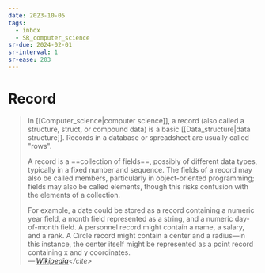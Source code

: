 ```yaml
---
date: 2023-10-05
tags:
  - inbox
  - SR_computer_science
sr-due: 2024-02-01
sr-interval: 1
sr-ease: 203
---
```


# Record

> In [[Computer_science|computer science]], a record (also called a structure,
> struct, or compound data) is a basic [[Data_structure|data structure]].
> Records in a database or spreadsheet are usually called "rows".
>
> A record is a ==collection of fields==, possibly of different data types,
> typically in a fixed number and sequence. The fields of a record may also be
> called members, particularly in object-oriented programming; fields may also
> be called elements, though this risks confusion with the elements of a
> collection.
>
> For example, a date could be stored as a record containing a numeric year
> field, a month field represented as a string, and a numeric day-of-month
> field. A personnel record might contain a name, a salary, and a rank. A Circle
> record might contain a center and a radius—in this instance, the center itself
> might be represented as a point record containing x and y coordinates.\
> — <cite>[Wikipedia](https://en.wikipedia.org/wiki/Record_\(computer_science\))</cite>
